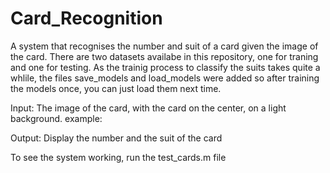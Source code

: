 # Card_Recognition
A system that recognises the number and suit of a card given the image of the card. There are two datasets availabe in this repository, one for traning and one for testing. As the trainig process to classify the suits takes quite a whlile, the files save_models and load_models were added so after training the models once, you can just load them next time. 

Input: The image of the card, with the card on the center, on a light background. example:

Output: Display the number and the suit of the card

To see the system working, run the test_cards.m file
